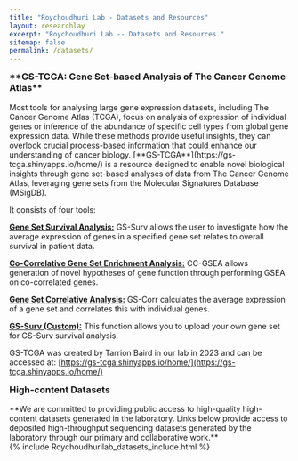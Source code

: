 ```yaml
---
title: "Roychoudhuri Lab - Datasets and Resources"
layout: researchlay
excerpt: "Roychoudhuri Lab -- Datasets and Resources."
sitemap: false
permalink: /datasets/
---
```

<h3 style="margin-top:0px">**GS-TCGA: Gene Set-based Analysis of The Cancer Genome Atlas**</h3>
Most tools for analysing large gene expression datasets, including The Cancer Genome Atlas (TCGA), focus on analysis of expression of individual genes or inference of the abundance of specific cell types from global gene expression data. While these methods provide useful
insights, they can overlook crucial process-based information that could enhance our understanding of cancer biology. [**GS-TCGA**](https://gs-tcga.shinyapps.io/home/) is a resource designed to enable novel biological insights through gene set-based analyses of data from The Cancer Genome Atlas, leveraging gene sets from the Molecular Signatures Database (MSigDB). 


It consists of four tools:

[**Gene Set Survival Analysis:**](https://gs-tcga.shinyapps.io/home/) GS-Surv allows the user to investigate how the average expression of genes in a specified gene set relates to overall survival in patient data.

[**Co-Correlative Gene Set Enrichment Analysis:**](https://gs-tcga.shinyapps.io/home/) CC-GSEA allows generation of novel hypotheses of gene function through performing GSEA on co-correlated genes.

[**Gene Set Correlative Analysis:**](https://gs-tcga.shinyapps.io/home/) GS-Corr calculates the average expression of a gene set and correlates this with individual genes.

[**GS-Surv (Custom):**](https://gs-tcga.shinyapps.io/home/) This function allows you to upload your own gene set for GS-Surv survival analysis.

GS-TCGA was created by Tarrion Baird in our lab in 2023 and can be accessed at: [https://gs-tcga.shinyapps.io/home/](https://gs-tcga.shinyapps.io/home/)
 



<h3 style="margin-top:0px">High-content Datasets</h3> 
**We are committed to providing public access to high-quality high-content datasets generated in the laboratory. Links below provide access to deposited high-throughput sequencing datasets generated by the laboratory through our primary and collaborative work.**
<div>
{% include Roychoudhurilab_datasets_include.html %}
</div>
